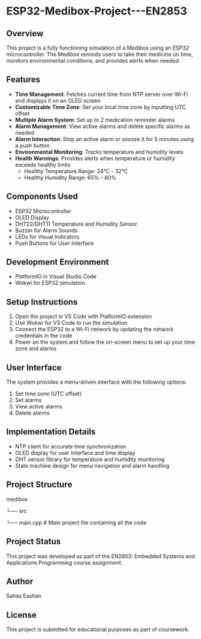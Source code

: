 # ESP32-Medibox-Project---EN2853

## Overview
This project is a fully functioning simulation of a Medibox using an ESP32 microcontroller. The Medibox reminds users to take their medicine on time, monitors environmental conditions, and provides alerts when needed.

## Features
- **Time Management**: Fetches current time from NTP server over Wi-Fi and displays it on an OLED screen
- **Customizable Time Zone**: Set your local time zone by inputting UTC offset
- **Multiple Alarm System**: Set up to 2 medication reminder alarms
- **Alarm Management**: View active alarms and delete specific alarms as needed
- **Alarm Interaction**: Stop an active alarm or snooze it for 5 minutes using a push button
- **Environmental Monitoring**: Tracks temperature and humidity levels
- **Health Warnings**: Provides alerts when temperature or humidity exceeds healthy limits
  - Healthy Temperature Range: 24°C - 32°C
  - Healthy Humidity Range: 65% - 80%

## Components Used
- ESP32 Microcontroller
- OLED Display
- DHT22/DHT11 Temperature and Humidity Sensor
- Buzzer for Alarm Sounds
- LEDs for Visual Indicators
- Push Buttons for User Interface

## Development Environment
- PlatformIO in Visual Studio Code
- Wokwi for ESP32 simulation

## Setup Instructions
1. Open the project in VS Code with PlatformIO extension
2. Use Wokwi for VS Code to run the simulation
3. Connect the ESP32 to a Wi-Fi network by updating the network credentials in the code
4. Power on the system and follow the on-screen menu to set up your time zone and alarms

## User Interface
The system provides a menu-driven interface with the following options:
1. Set time zone (UTC offset)
2. Set alarms
3. View active alarms
4. Delete alarms

## Implementation Details
- NTP client for accurate time synchronization
- OLED display for user interface and time display
- DHT sensor library for temperature and humidity monitoring
- State machine design for menu navigation and alarm handling

## Project Structure
medibox

  └── src

  └── main.cpp     # Main project file containing all the code

## Project Status
This project was developed as part of the EN2853: Embedded Systems and Applications Programming course assignment.

## Author
Sahas Eashan

## License
This project is submitted for educational purposes as part of coursework.
